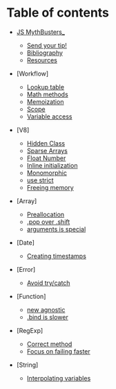 # Table of contents

* [JS MythBusters_](/README.md)
	* [Send your tip!](/contributing.md)
	* [Bibliography](/bibliography.md)
	* [Resources](/resources.md)

* [Workflow]
	* [Lookup table](/workflow/lookup-table.md)
	* [Math methods](/workflow/math.md)
	* [Memoization](/workflow/memoization.md)
	* [Scope](/workflow/scope.md)
	* [Variable access](/workflow/variable-access.md)

* [V8]
	* [Hidden Class](/v8-tips/hidden-class.md)
	* [Sparse Arrays](/v8-tips/sparse-arrays.md)
	* [Float Number](/v8-tips/float-number.md)
	* [Inline initialization](/v8-tips/inline-initialization.md)
	* [Monomorphic](/v8-tips/monomorphic.md)
	* [use strict](/v8-tips/use-strict.md)
	* [Freeing memory](/v8-tips/freeing-memory.md)

* [Array]
	* [Preallocation](/array/preallocation.md)
	* [.pop over .shift](/array/pop-or-shift.md)
	* [arguments is special](/array/arguments.md)

* [Date]
	* [Creating timestamps](/date/timestamp.md)

* [Error]
	* [Avoid try/catch](/error/try-catch.md)

* [Function]
	* [new agnostic](/function/new.md)
	* [.bind is slower](/function/bind.md)

* [RegExp]
	* [Correct method](/regexp/correct-methods.md)
	* [Focus on failing faster](/regexp/fail-faster.md)

* [String]
	* [Interpolating variables](/string/concat.md)
